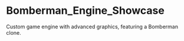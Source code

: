 # Bomberman_Engine_Showcase
Custom game engine with advanced graphics, featuring a Bomberman clone.
